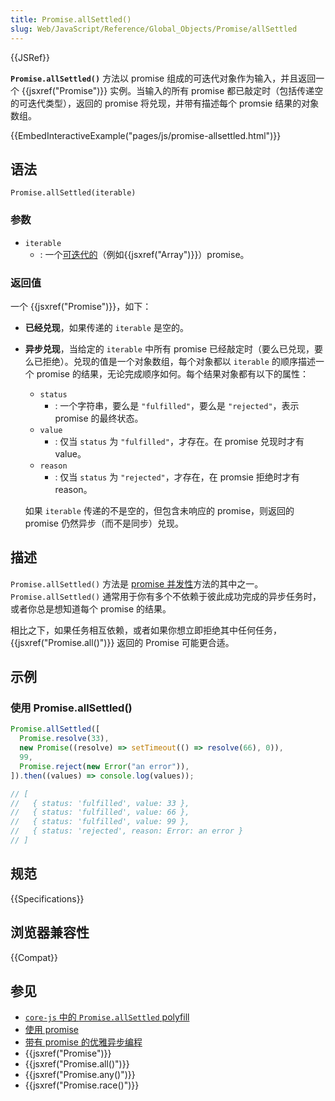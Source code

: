 ```yaml
---
title: Promise.allSettled()
slug: Web/JavaScript/Reference/Global_Objects/Promise/allSettled
---
```


{{JSRef}}

**`Promise.allSettled()`** 方法以 promise 组成的可迭代对象作为输入，并且返回一个 {{jsxref("Promise")}} 实例。当输入的所有 promise 都已敲定时（包括传递空的可迭代类型），返回的 promise 将兑现，并带有描述每个 promsie 结果的对象数组。

{{EmbedInteractiveExample("pages/js/promise-allsettled.html")}}

## 语法

```js-nolint
Promise.allSettled(iterable)
```

### 参数

- `iterable`
  - : 一个[可迭代的](/zh-CN/docs/Web/JavaScript/Reference/Iteration_protocols#the_iterable_protocol)（例如{{jsxref("Array")}}）promise。

### 返回值

一个 {{jsxref("Promise")}}，如下：

- **已经兑现**，如果传递的 `iterable` 是空的。
- **异步兑现**，当给定的 `iterable` 中所有 promise 已经敲定时（要么已兑现，要么已拒绝）。兑现的值是一个对象数组，每个对象都以 `iterable` 的顺序描述一个 promise 的结果，无论完成顺序如何。每个结果对象都有以下的属性：

  - `status`
    - : 一个字符串，要么是 `"fulfilled"`，要么是 `"rejected"`，表示 promise 的最终状态。
  - `value`
    - : 仅当 `status` 为 `"fulfilled"`，才存在。在 promise 兑现时才有 value。
  - `reason`
    - : 仅当 `status` 为 `"rejected"`，才存在，在 promsie 拒绝时才有 reason。

  如果 `iterable` 传递的不是空的，但包含未响应的 promise，则返回的 promise 仍然异步（而不是同步）兑现。

## 描述

`Promise.allSettled()` 方法是 [promise 并发性](/zh-CN/docs/Web/JavaScript/Reference/Global_Objects/Promise#promise_concurrency)方法的其中之一。`Promise.allSettled()` 通常用于你有多个不依赖于彼此成功完成的异步任务时，或者你总是想知道每个 promise 的结果。

相比之下，如果任务相互依赖，或者如果你想立即拒绝其中任何任务，{{jsxref("Promise.all()")}} 返回的 Promise 可能更合适。

## 示例

### 使用 Promise.allSettled()

```js
Promise.allSettled([
  Promise.resolve(33),
  new Promise((resolve) => setTimeout(() => resolve(66), 0)),
  99,
  Promise.reject(new Error("an error")),
]).then((values) => console.log(values));

// [
//   { status: 'fulfilled', value: 33 },
//   { status: 'fulfilled', value: 66 },
//   { status: 'fulfilled', value: 99 },
//   { status: 'rejected', reason: Error: an error }
// ]
```

## 规范

{{Specifications}}

## 浏览器兼容性

{{Compat}}

## 参见

- [`core-js` 中的 `Promise.allSettled` polyfill](https://github.com/zloirock/core-js#ecmascript-promise)
- [使用 promise](/zh-CN/docs/Web/JavaScript/Guide/Using_promises)
- [带有 promise 的优雅异步编程](/zh-CN/docs/Learn/JavaScript/Asynchronous/Promises)
- {{jsxref("Promise")}}
- {{jsxref("Promise.all()")}}
- {{jsxref("Promise.any()")}}
- {{jsxref("Promise.race()")}}

